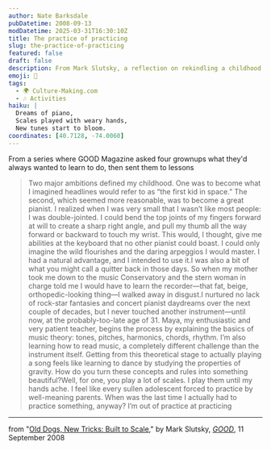 ```yaml
---
author: Nate Barksdale
pubDatetime: 2008-09-13
modDatetime: 2025-03-31T16:30:10Z
title: The practice of practicing
slug: the-practice-of-practicing
featured: false
draft: false
description: From Mark Slutsky, a reflection on rekindling a childhood dream of becoming a pianist.
emoji: 🎹
tags:
  - 🌍 Culture-Making.com
  - 🎶 Activities
haiku: |
  Dreams of piano,  
  Scales played with weary hands,  
  New tunes start to bloom.
coordinates: [40.7128, -74.0060]
---
```


From a series where GOOD Magazine asked four grownups what they'd always wanted to learn to do, then sent them to lessons

> Two major ambitions defined my childhood. One was to become what I imagined headlines would refer to as “the first kid in space.” The second, which seemed more reasonable, was to become a great pianist. I realized when I was very small that I wasn’t like most people: I was double-jointed. I could bend the top joints of my fingers forward at will to create a sharp right angle, and pull my thumb all the way forward or backward to touch my wrist. This would, I thought, give me abilities at the keyboard that no other pianist could boast. I could only imagine the wild flourishes and the daring arpeggios I would master. I had a natural advantage, and I intended to use it.I was also a bit of what you might call a quitter back in those days. So when my mother took me down to the music Conservatory and the stern woman in charge told me I would have to learn the recorder—that fat, beige, orthopedic-looking thing—I walked away in disgust.I nurtured no lack of rock-star fantasies and concert pianist daydreams over the next couple of decades, but I never touched another instrument—until now, at the probably-too-late age of 31. Maya, my enthusiastic and very patient teacher, begins the process by explaining the basics of music theory: tones, pitches, harmonics, chords, rhythm. I’m also learning how to read music, a completely different challenge than the instrument itself. Getting from this theoretical stage to actually playing a song feels like learning to dance by studying the properties of gravity. How do you turn these concepts and rules into something beautiful?Well, for one, you play a lot of scales. I play them until my hands ache. I feel like every sullen adolescent forced to practice by well-meaning parents. When was the last time I actually had to practice something, anyway? I’m out of practice at practicing

---

from "[Old Dogs, New Tricks: Built to Scale](http://web.archive.org/web/20241103033246/https://www.good.is:443/?p=11977)," by Mark Slutsky, [_GOOD_](http://web.archive.org/web/20241103033246/https://www.good.is:443/?p=11977), 11 September 2008
